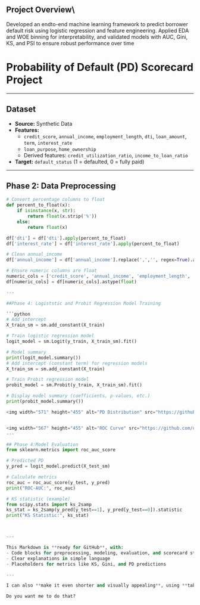 

## Project Overview\
Developed an endto-end machine learning framework to predict borrower default risk using logistic
regression and feature engineering. Applied EDA and WOE binning for interpretability, and
validated models with AUC, Gini, KS, and PSI to ensure robust performance over time
# Probability of Default (PD) Scorecard Project


---

## Dataset
- **Source:**  Synthetic Data 
- **Features:**
  - `credit_score`, `annual_income`, `employment_length`, `dti`, `loan_amount`, `term`, `interest_rate`
  - `loan_purpose`, `home_ownership`
  - Derived features: `credit_utilization_ratio`, `income_to_loan_ratio`
- **Target:** `default_status` (1 = defaulted, 0 = fully paid)

---

## Phase 2: Data Preprocessing

```python
# Convert percentage columns to float
def percent_to_float(x):
    if isinstance(x, str):
        return float(x.strip('%'))
    else:
        return float(x)

df['dti'] = df['dti'].apply(percent_to_float)
df['interest_rate'] = df['interest_rate'].apply(percent_to_float)

# Clean annual_income
df['annual_income'] = df['annual_income'].replace(',','', regex=True).astype(float)

# Ensure numeric columns are float
numeric_cols = ['credit_score', 'annual_income', 'employment_length', 'dti', 'loan_amount', 'interest_rate']
df[numeric_cols] = df[numeric_cols].astype(float)

---

##Phase 4: Logiststic and Probit Regression Model Training

```python
# Add intercept
X_train_sm = sm.add_constant(X_train)

# Train logistic regression model
logit_model = sm.Logit(y_train, X_train_sm).fit()

# Model summary
print(logit_model.summary())
# Add intercept (constant term) for regression models
X_train_sm = sm.add_constant(X_train)

# Train Probit regression model
probit_model = sm.Probit(y_train, X_train_sm).fit()

# Display model summary (coefficients, p-values, etc.)
print(probit_model.summary())

<img width="571" height="455" alt="PD Distribution" src="https://github.com/user-attachments/assets/2e708de3-e195-42e7-b66a-501663d33371" />


<img width="567" height="455" alt="ROC Curve" src="https://github.com/user-attachments/assets/b303970a-e3b6-4685-a413-480d6fa5f1dd" />
---

## Phase 4:Model Evaluation
from sklearn.metrics import roc_auc_score

# Predicted PD
y_pred = logit_model.predict(X_test_sm)

# Calculate metrics
roc_auc = roc_auc_score(y_test, y_pred)
print("ROC-AUC:", roc_auc)

# KS statistic (example)
from scipy.stats import ks_2samp
ks_stat = ks_2samp(y_pred[y_test==1], y_pred[y_test==0]).statistic
print("KS Statistic:", ks_stat)



---

This Markdown is **ready for GitHub**, with:  
- Code blocks for preprocessing, modeling, evaluation, and scorecard steps  
- Clear explanations in simple language  
- Placeholders for metrics like KS, Gini, and PD predictions  

---

I can also **make it even shorter and visually appealing**, using **tables for risk bands and metrics**, so it looks more like a polished GitHub project.  

Do you want me to do that?


